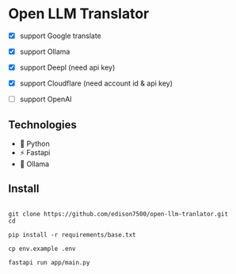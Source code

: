 # Open LLM Translator

- [x] support Google translate
- [x] support Ollama
- [x] support Deepl (need api key)
- [x] support Cloudflare (need account id & api key)
- [ ] support OpenAI


## Technologies

- 🐍 Python 
- ⚡️ Fastapi
- 🦙 Ollama


## Install 

```.shell

git clone https://github.com/edison7500/open-llm-tranlator.git
cd 

pip install -r requirements/base.txt

cp env.example .env

fastapi run app/main.py

```
